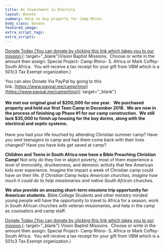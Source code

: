 ```yaml
---
title: An Investment in Eternity
layout: donate
summary: Help us buy property for Camp Rhino.
body_class: donate
featured_image:
extra_script_tags:
extra_scripts:
---
```


[Donate Today (You can donate by clicking this link which takes you to our mission:](https://visionmissions.org/give/){: target="_blank"}Vision Baptist Missions.&nbsp; Choose or write in the amount then assign: Special Project- Camp Rhino- S. Africa or Mark Coffey- South Africa.&nbsp; You will receive a tax receipt for your gift from VBM which is a 501c3 Tax Exempt organization.)

You can also Donate Via PayPal by going to this link.&nbsp;[https://www.paypal.me/camprhino](https://www.paypal.me/camprhino){: target="_blank"}&nbsp;

#### We met our original goal of $200,000 for one year. &nbsp; We purchased property and held our first Teen Camp in December 2018.&nbsp; We are now in the process of finishing up Phase \#1 for our camp construction.&nbsp; We still lack $35,000 to finish up housing for the boy dorms, along with the electrical and septic systems.

Have you had your life touched by attending Christian summer camp? Have you sent teenagers to camp and had them come back with their lives changed? Have you have kids get saved at camp?

**Children and Teens in South Africa now have a Bible Preaching Christian Camp\!** Not only do they live in abject poverty, most of them experience a level of immorality, drunkenness, and demonic activity that few American kids ever experience. Imagine the impact a week of Christian camp could have on their life. *If Christian Camp helps American churches, imagine how much it could do to help missionaries and native South African churches.*

**We also provide an amazing short-term missions trip opportunity for American students.** Bible College Students and other ministry minded young people will have the opportunity to travel to Africa for a season, work in South African churches with veteran missionaries, and help in the camp as counselors and camp staff.

[Donate Today (You can donate by clicking this link which takes you to our mission:](https://visionmissions.org/give/){: target="_blank"} Vision Baptist Missions.&nbsp; Choose or write in the amount then assign: Special Project- Camp Rhino- S. Africa or Mark Coffey- South Africa.&nbsp; You will receive a tax receipt for your gift from VBM which is a 501c3 Tax Exempt organization.)